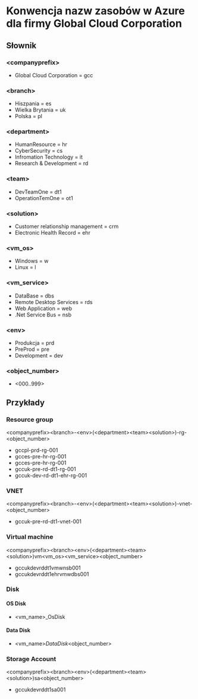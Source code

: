 # Konwencja nazw zasobów w Azure dla firmy Global Cloud Corporation

## Słownik

### \<companyprefix>

* Global Cloud Corporation = gcc

### \<branch>

* Hiszpania = es
* Wielka Brytania = uk
* Polska = pl
  
### \<department>

* HumanResource = hr
* CyberSecurity = cs
* Infromation Technology = it
* Research & Development = rd
  
### \<team>

* DevTeamOne = dt1
* OperationTemOne = ot1

### \<solution>

* Customer relationship management = crm
* Electronic Health Record = ehr

### \<vm_os>

* Windows = w
* Linux = l
  
### \<vm_service>

* DataBase = dbs
* Remote Desktop Services = rds
* Web Application =  web
* .Net Service Bus = nsb

### \<env>

* Produkcja = prd
* PreProd = pre
* Development = dev

### \<object_number>

* <000..999>

## Przykłady

### Resource group

\<companyprefix>\<branch>-\<env>\(\<department>\<team>\<solution>\)-rg-\<object_number>

* gccpl-prd-rg-001
* gcces-pre-hr-rg-001
* gcces-pre-hr-rg-001
* gccuk-pre-rd-dt1-rg-001
* gccuk-dev-rd-dt1-ehr-rg-001

### VNET

\<companyprefix>\<branch>-\<env>\(\<department>\<team>\<solution>\)-vnet-<object_number>

* gccuk-pre-rd-dt1-vnet-001

### Virtual machine

\<companyprefix>\<branch>\<env>\(\<department>\<team>\<solution>\)vm\<vm_os>\<vm_service>\<object_number>

* gccukdevrddt1vmwnsb001
* gccukdevrddt1ehrvmwdbs001

### Disk

#### OS Disk

* <vm_name>_OsDisk
  
#### Data Disk

* <vm_name>_DataDisk_\<object_number>

### Storage Account

\<companyprefix>\<branch>\<env>\(\<department>\<team>\<solution>\)sa\<object_number>

* gccukdevrddt1sa001
